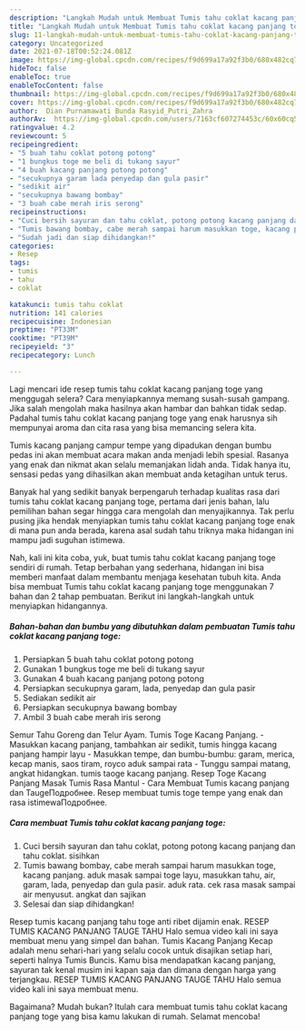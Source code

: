 ```yaml
---
description: "Langkah Mudah untuk Membuat Tumis tahu coklat kacang panjang toge Anti Gagal"
title: "Langkah Mudah untuk Membuat Tumis tahu coklat kacang panjang toge Anti Gagal"
slug: 11-langkah-mudah-untuk-membuat-tumis-tahu-coklat-kacang-panjang-toge-anti-gagal
category: Uncategorized
date: 2021-07-18T00:52:24.081Z
image: https://img-global.cpcdn.com/recipes/f9d699a17a92f3b0/680x482cq70/tumis-tahu-coklat-kacang-panjang-toge-foto-resep-utama.jpg
hideToc: false
enableToc: true
enableTocContent: false
thumbnail: https://img-global.cpcdn.com/recipes/f9d699a17a92f3b0/680x482cq70/tumis-tahu-coklat-kacang-panjang-toge-foto-resep-utama.jpg
cover: https://img-global.cpcdn.com/recipes/f9d699a17a92f3b0/680x482cq70/tumis-tahu-coklat-kacang-panjang-toge-foto-resep-utama.jpg
author:  Dian Purnamawati Bunda Rasyid_Putri_Zahra
authorAv:  https://img-global.cpcdn.com/users/7163cf607274453c/60x60cq50/avatar.jpg
ratingvalue: 4.2
reviewcount: 5
recipeingredient:
- "5 buah tahu coklat potong potong"
- "1 bungkus toge me beli di tukang sayur"
- "4 buah kacang panjang potong potong"
- "secukupnya garam lada penyedap dan gula pasir"
- "sedikit air"
- "secukupnya bawang bombay"
- "3 buah cabe merah iris serong"
recipeinstructions:
- "Cuci bersih sayuran dan tahu coklat, potong potong kacang panjang dan tahu coklat. sisihkan"
- "Tumis bawang bombay, cabe merah sampai harum masukkan toge, kacang panjang. aduk masak sampai toge layu, masukkan tahu, air, garam, lada, penyedap dan gula pasir. aduk rata. cek rasa masak sampai air menyusut. angkat dan sajikan"
- "Sudah jadi dan siap dihidangkan!"
categories:
- Resep
tags:
- tumis
- tahu
- coklat

katakunci: tumis tahu coklat 
nutrition: 141 calories
recipecuisine: Indonesian
preptime: "PT33M"
cooktime: "PT39M"
recipeyield: "3"
recipecategory: Lunch

---
```



Lagi mencari ide resep tumis tahu coklat kacang panjang toge yang menggugah selera? Cara menyiapkannya memang susah-susah gampang. Jika salah mengolah maka hasilnya akan hambar dan bahkan tidak sedap. Padahal tumis tahu coklat kacang panjang toge yang enak harusnya sih mempunyai aroma dan cita rasa yang bisa memancing selera kita.


Tumis kacang panjang campur tempe yang dipadukan dengan bumbu pedas ini akan membuat acara makan anda menjadi lebih spesial. Rasanya yang enak dan nikmat akan selalu memanjakan lidah anda. Tidak hanya itu, sensasi pedas yang dihasilkan akan membuat anda ketagihan untuk terus.

Banyak hal yang sedikit banyak berpengaruh terhadap kualitas rasa dari tumis tahu coklat kacang panjang toge, pertama dari jenis bahan, lalu pemilihan bahan segar hingga cara mengolah dan menyajikannya. Tak perlu pusing jika hendak menyiapkan tumis tahu coklat kacang panjang toge enak di mana pun anda berada, karena asal sudah tahu triknya maka hidangan ini mampu jadi suguhan istimewa.


Nah, kali ini kita coba, yuk, buat tumis tahu coklat kacang panjang toge sendiri di rumah. Tetap berbahan yang sederhana, hidangan ini bisa memberi manfaat dalam membantu menjaga kesehatan tubuh kita. Anda bisa membuat Tumis tahu coklat kacang panjang toge menggunakan 7 bahan dan 2 tahap pembuatan. Berikut ini langkah-langkah untuk menyiapkan hidangannya.

<!--inarticleads1-->

##### Bahan-bahan dan bumbu yang dibutuhkan dalam pembuatan Tumis tahu coklat kacang panjang toge:

1. Persiapkan 5 buah tahu coklat potong potong
1. Gunakan 1 bungkus toge me beli di tukang sayur
1. Gunakan 4 buah kacang panjang potong potong
1. Persiapkan secukupnya garam, lada, penyedap dan gula pasir
1. Sediakan sedikit air
1. Persiapkan secukupnya bawang bombay
1. Ambil 3 buah cabe merah iris serong


Semur Tahu Goreng dan Telur Ayam. Tumis Toge Kacang Panjang. - Masukkan kacang panjang, tambahkan air sedikit, tumis hingga kacang panjang hampir layu - Masukkan tempe, dan bumbu-bumbu: garam, merica, kecap manis, saos tiram, royco aduk sampai rata - Tunggu sampai matang, angkat hidangkan. tumis taoge kacang panjang. Resep Toge Kacang Panjang Masak Tumis Rasa Mantul - Cara Membuat Tumis kacang panjang dan TaugeПодробнее. Resep membuat tumis toge tempe yang enak dan rasa istimewaПодробнее. 

<!--inarticleads2-->

##### Cara membuat Tumis tahu coklat kacang panjang toge:

1. Cuci bersih sayuran dan tahu coklat, potong potong kacang panjang dan tahu coklat. sisihkan
1. Tumis bawang bombay, cabe merah sampai harum masukkan toge, kacang panjang. aduk masak sampai toge layu, masukkan tahu, air, garam, lada, penyedap dan gula pasir. aduk rata. cek rasa masak sampai air menyusut. angkat dan sajikan
1. Selesai dan siap dihidangkan!

Resep tumis kacang panjang tahu toge anti ribet dijamin enak. RESEP TUMIS KACANG PANJANG TAUGE TAHU Halo semua video kali ini saya membuat menu yang simpel dan bahan. Tumis Kacang Panjang Kecap adalah menu sehari-hari yang selalu cocok untuk disajikan setiap hari, seperti halnya Tumis Buncis. Kamu bisa mendapatkan kacang panjang, sayuran tak kenal musim ini kapan saja dan dimana dengan harga yang terjangkau. RESEP TUMIS KACANG PANJANG TAUGE TAHU Halo semua video kali ini saya membuat menu. 

Bagaimana? Mudah bukan? Itulah cara membuat tumis tahu coklat kacang panjang toge yang bisa kamu lakukan di rumah. Selamat mencoba!

